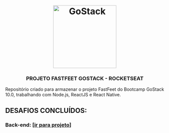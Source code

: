 <h1 align="center">
    <img alt="GoStack" src="https://rocketseat-cdn.s3-sa-east-1.amazonaws.com/bootcamp-header.png" width="200px" />
</h1>

<h3 align="center">
  PROJETO FASTFEET GOSTACK - ROCKETSEAT
</h3>

Repositório criado para armazenar o projeto FastFeet do Bootcamp GoStack 10.0, trabalhando com Node.js, ReactJS e React Native.

## DESAFIOS CONCLUÍDOS:

### Back-end: [[ir para projeto](https://github.com/MatheusPires99)]
